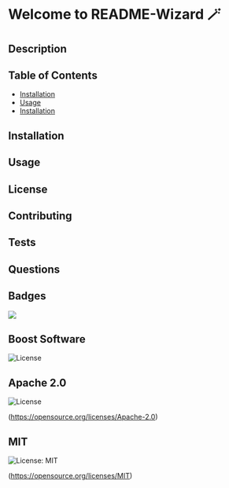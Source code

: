 # Welcome to README-Wizard 🪄

## Description

## Table of Contents
- [Installation](#Installation)
- [Usage](#Usage)
- [Installation](#Installation)
## Installation

## Usage

## License

## Contributing

## Tests

## Questions

## Badges

<img src="https://img.shields.io/badge/jquery-%230769AD.svg?style=for-the-badge&logo=jquery&logoColor=white)" /> 

## Boost Software

![License](https://img.shields.io/badge/License-Boost%201.0-lightblue.svg)

## Apache 2.0

![License](https://img.shields.io/badge/License-Apache%202.0-blue.svg)

(https://opensource.org/licenses/Apache-2.0)

## MIT 

![License: MIT](https://img.shields.io/badge/License-MIT-yellow.svg)

(https://opensource.org/licenses/MIT)